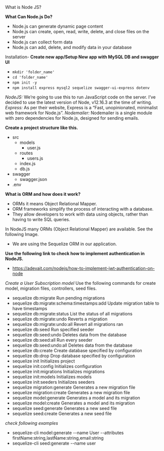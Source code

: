 
What is Node JS?

**What Can Node.js Do?**
 - Node.js can generate dynamic page content
 - Node.js can create, open, read, write, delete, and close files on the server
 - Node.js can collect form data
 - Node.js can add, delete, and modify data in your database

Installation-
**Create new app/Setup New app with MySQL DB and swagger UI**
- ```mkdir 'folder_name'```
- ```cd 'folder_name'```
- ```npm init -y```
- ```npm install express mysql2 sequelize swagger-ui-express dotenv```

*NodeJS:*
 We’re going to use this to run JavaScript code on the server. I’ve decided to use the latest version of Node, v12.16.3 at the time of writing.
*Express:* As per their website, Express is a “Fast, unopinionated, minimalist web framework for Node.js”.
*Nodemailer:* Nodemailer is a single module with zero dependencies for Node.js, designed for sending emails.

**Create a project structure like this.**
- src
  - models
    - user.js
  - routes
    - users.js
  - index.js
  - db.js
- swagger
  - swagger.json
- .env

**What is ORM and how does it work?**
  - ORMs it means Object Relational Mapper.
  - ORM frameworks simplify the process of interacting with a database.
  - They allow developers to work with data using objects, rather than having to write SQL queries.

In NodeJS many ORMs (Object Relational Mapper) are available. See the following Image.
  - We are using the Sequelize ORM in our application.

**Use the following link to check how to implement authentication in NodeJS.**
- https://adevait.com/nodejs/how-to-implement-jwt-authentication-on-node

*Create a User Subscription model*
Use the following commands for create model, migration files, controllers, seed files.

  - sequelize db:migrate                        Run pending migrations
  - sequelize db:migrate:schema:timestamps:add  Update migration table to have timestamps
  - sequelize db:migrate:status                 List the status of all migrations
  - sequelize db:migrate:undo                   Reverts a migration
  - sequelize db:migrate:undo:all               Revert all migrations ran
  - sequelize db:seed                           Run specified seeder
  - sequelize db:seed:undo                      Deletes data from the database
  - sequelize db:seed:all                       Run every seeder
  - sequelize db:seed:undo:all                  Deletes data from the database
  - sequelize db:create                         Create database specified by configuration
  - sequelize db:drop                           Drop database specified by configuration
  - sequelize init                              Initializes project
  - sequelize init:config                       Initializes configuration
  - sequelize init:migrations                   Initializes migrations
  - sequelize init:models                       Initializes models
  - sequelize init:seeders                      Initializes seeders
  - sequelize migration:generate                Generates a new migration file
  - sequelize migration:create                  Generates a new migration file
  - sequelize model:generate                    Generates a model and its migration
  - sequelize model:create                      Generates a model and its migration
  - sequelize seed:generate                     Generates a new seed file
  - sequelize seed:create                       Generates a new seed file

*check following examples*
 - sequelize-cli model:generate --name User --attributes firstName:string,lastName:string,email:string
 - sequelize-cli seed:generate --name user
